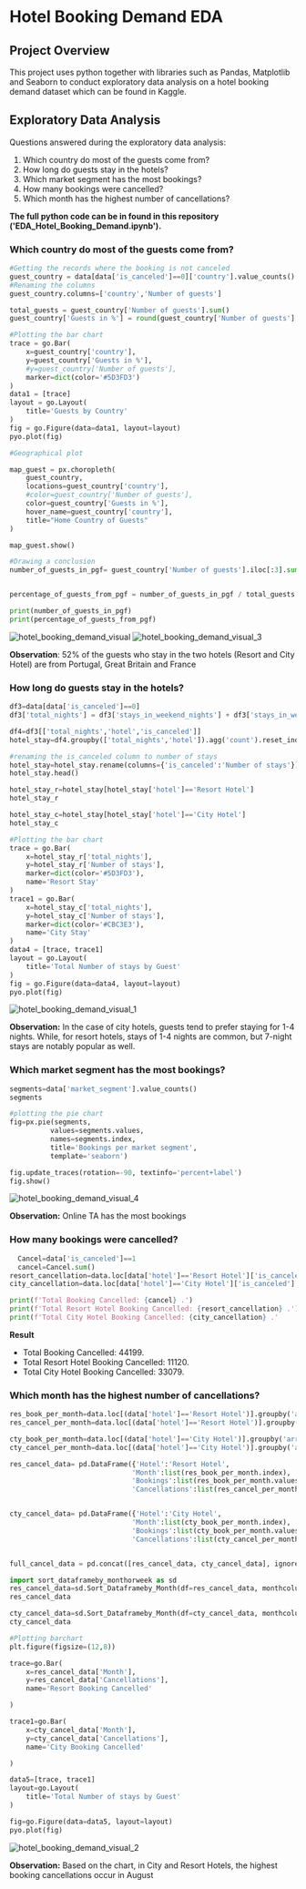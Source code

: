 # Hotel Booking Demand EDA
## Project Overview
This project uses python together with libraries such as Pandas, Matplotlib and Seaborn to conduct exploratory data analysis on a hotel booking demand dataset which can be found in Kaggle. 

## Exploratory Data Analysis
Questions answered during the exploratory data analysis:
1. Which country do most of the guests come from?
2. How long do guests stay in the hotels?
3. Which market segment has the most bookings?
4. How many bookings were cancelled?
5. Which month has the highest number of cancellations?

**The full python code can be in found in this repository ('EDA_Hotel_Booking_Demand.ipynb').**

### Which country do most of the guests come from?
```python
#Getting the records where the booking is not canceled
guest_country = data[data['is_canceled']==0]['country'].value_counts().reset_index()
#Renaming the columns
guest_country.columns=['country','Number of guests']

total_guests = guest_country['Number of guests'].sum()
guest_country['Guests in %'] = round(guest_country['Number of guests'] / total_guests * 100, 2)

#Plotting the bar chart
trace = go.Bar(
    x=guest_country['country'],
    y=guest_country['Guests in %'],
    #y=guest_country['Number of guests'],
    marker=dict(color='#5D3FD3')
)
data1 = [trace]
layout = go.Layout(
    title='Guests by Country'
)
fig = go.Figure(data=data1, layout=layout)
pyo.plot(fig)

#Geographical plot

map_guest = px.choropleth(
    guest_country,
    locations=guest_country['country'],
    #color=guest_country['Number of guests'],
    color=guest_country['Guests in %'],
    hover_name=guest_country['country'],
    title="Home Country of Guests"
)

map_guest.show()

#Drawing a conclusion 
number_of_guests_in_pgf= guest_country['Number of guests'].iloc[:3].sum()


percentage_of_guests_from_pgf = number_of_guests_in_pgf / total_guests * 100

print(number_of_guests_in_pgf)
print(percentage_of_guests_from_pgf)
```

![hotel_booking_demand_visual](https://github.com/PhilipSada/hotel-booking-demand-eda/assets/55988995/7e76ebba-05d5-4636-b176-745ebc72666d)
![hotel_booking_demand_visual_3](https://github.com/PhilipSada/hotel-booking-demand-eda/assets/55988995/150555a0-4f9a-495e-86f8-d9c2ccf11b84)



**Observation**: 52% of the guests who stay in the two hotels (Resort and City Hotel) are from Portugal, Great Britain and France

### How long do guests stay in the hotels?
```python
df3=data[data['is_canceled']==0]
df3['total_nights'] = df3['stays_in_weekend_nights'] + df3['stays_in_week_nights']

df4=df3[['total_nights','hotel','is_canceled']]
hotel_stay=df4.groupby(['total_nights','hotel']).agg('count').reset_index()

#renaming the is_canceled column to number of stays
hotel_stay=hotel_stay.rename(columns={'is_canceled':'Number of stays'})
hotel_stay.head()

hotel_stay_r=hotel_stay[hotel_stay['hotel']=='Resort Hotel']
hotel_stay_r

hotel_stay_c=hotel_stay[hotel_stay['hotel']=='City Hotel']
hotel_stay_c

#Plotting the bar chart
trace = go.Bar(
    x=hotel_stay_r['total_nights'],
    y=hotel_stay_r['Number of stays'],
    marker=dict(color='#5D3FD3'),
    name='Resort Stay'
)
trace1 = go.Bar(
    x=hotel_stay_c['total_nights'],
    y=hotel_stay_c['Number of stays'],
    marker=dict(color='#CBC3E3'),
    name='City Stay'
)
data4 = [trace, trace1]
layout = go.Layout(
    title='Total Number of stays by Guest'
)
fig = go.Figure(data=data4, layout=layout)
pyo.plot(fig)
```
![hotel_booking_demand_visual_1](https://github.com/PhilipSada/hotel-booking-demand-eda/assets/55988995/d831dc46-0370-454f-9528-43a240267444)

**Observation:** In the case of city hotels, guests tend to prefer staying for 1-4 nights. While, for resort hotels, stays of 1-4 nights are common, but 7-night stays are notably popular as well.

### Which market segment has the most bookings?
```python
segments=data['market_segment'].value_counts()
segments

#plotting the pie chart
fig=px.pie(segments,
          values=segments.values,
          names=segments.index,
          title='Bookings per market segment',
          template='seaborn')

fig.update_traces(rotation=-90, textinfo='percent+label')
fig.show()
```
![hotel_booking_demand_visual_4](https://github.com/PhilipSada/hotel-booking-demand-eda/assets/55988995/fcc9faa3-7cdd-4563-a2ee-a9521ebf6351)

**Observation:** Online TA has the most bookings

### How many bookings were cancelled?
```python
  Cancel=data['is_canceled']==1
  cancel=Cancel.sum()
resort_cancellation=data.loc[data['hotel']=='Resort Hotel']['is_canceled'].sum()
city_cancellation=data.loc[data['hotel']=='City Hotel']['is_canceled'].sum()

print(f'Total Booking Cancelled: {cancel} .')
print(f'Total Resort Hotel Booking Cancelled: {resort_cancellation} .')
print(f'Total City Hotel Booking Cancelled: {city_cancellation} .'

```
**Result**
- Total Booking Cancelled: 44199.
- Total Resort Hotel Booking Cancelled: 11120.
- Total City Hotel Booking Cancelled: 33079.

### Which month has the highest number of cancellations?
```python
res_book_per_month=data.loc[(data['hotel']=='Resort Hotel')].groupby('arrival_date_month')['hotel'].count()
res_cancel_per_month=data.loc[(data['hotel']=='Resort Hotel')].groupby('arrival_date_month')['is_canceled'].count()

cty_book_per_month=data.loc[(data['hotel']=='City Hotel')].groupby('arrival_date_month')['hotel'].count()
cty_cancel_per_month=data.loc[(data['hotel']=='City Hotel')].groupby('arrival_date_month')['is_canceled'].count()

res_cancel_data= pd.DataFrame({'Hotel':'Resort Hotel',
                              'Month':list(res_book_per_month.index),
                              'Bookings':list(res_book_per_month.values),
                              'Cancellations':list(res_cancel_per_month.values)})


cty_cancel_data= pd.DataFrame({'Hotel':'City Hotel',
                              'Month':list(cty_book_per_month.index),
                              'Bookings':list(cty_book_per_month.values),
                              'Cancellations':list(cty_cancel_per_month.values)})


full_cancel_data = pd.concat([res_cancel_data, cty_cancel_data], ignore_index=True)

import sort_dataframeby_monthorweek as sd
res_cancel_data=sd.Sort_Dataframeby_Month(df=res_cancel_data, monthcolumnname='Month')
res_cancel_data

cty_cancel_data=sd.Sort_Dataframeby_Month(df=cty_cancel_data, monthcolumnname='Month')
cty_cancel_data

#Plotting barchart
plt.figure(figsize=(12,8))

trace=go.Bar(
    x=res_cancel_data['Month'],
    y=res_cancel_data['Cancellations'],
    name='Resort Booking Cancelled'

)

trace1=go.Bar(
    x=cty_cancel_data['Month'],
    y=cty_cancel_data['Cancellations'],
    name='City Booking Cancelled'

)

data5=[trace, trace1]
layout=go.Layout(
    title='Total Number of stays by Guest'
)

fig=go.Figure(data=data5, layout=layout)
pyo.plot(fig)
```

![hotel_booking_demand_visual_2](https://github.com/PhilipSada/hotel-booking-demand-eda/assets/55988995/6b657cd2-718e-4f37-9c43-88193e044a14)

**Observation:** Based on the chart, in City and Resort Hotels, the highest booking cancellations occur in August
